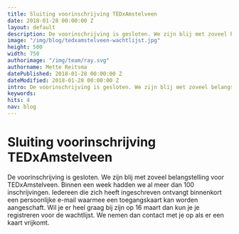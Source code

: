 ```yaml
---
title: Sluiting voorinschrijving TEDxAmstelveen
date: 2018-01-28 00:00:00 Z
layout: default
description: De voorinschrijving is gesloten. We zijn blij met zoveel belangstelling voor TEDxAmstelveen. Binnen een week hadden we al meer dan 100 inschrijvingen.
image: "/img/blog/tedxamstelveen-wachtlijst.jpg"
height: 500
width: 750
authorimage: "/img/team/ray.svg"
authorname: Mette Reitsma
datePublished: 2018-01-28 00:00:00 Z
dateModified: 2018-01-28 00:00:00 Z
intro: De voorinschrijving is gesloten. We zijn blij met zoveel belangstelling voor TEDxAmstelveen. Binnen een week hadden we al meer dan 100 inschrijvingen.
keywords:
hits: 4
nav: blog
---
```


# Sluiting voorinschrijving TEDxAmstelveen

<a href="{{site.url}}{{page.url}}" title="{{ page.title }}"><amp-img noloading width="250" height="250" alt="{{ page.title }}" layout="responsive" src="{{site.url}}{{ page.image }}" class="photo pull-left"></amp-img></a>

De voorinschrijving is gesloten. We zijn blij met zoveel belangstelling voor TEDxAmstelveen. Binnen een week hadden we al meer dan 100 inschrijvingen. Iedereen die zich heeft ingeschreven ontvangt binnenkort een persoonlijke e-mail waarmee een toegangskaart kan worden aangeschaft. Wil je er heel graag bij zijn op 16 maart dan kun je je registreren voor de wachtlijst. We nemen dan contact met je op als er een kaart vrijkomt.
